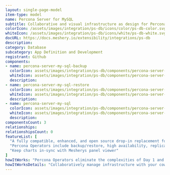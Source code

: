 ```yaml
---
layout: single-page-model
item-type: model
name: Percona Server for MySQL
subtitle: Collaborative and visual infrastructure as design for Percona Server for MySQL
colorIcon: /assets/images/integration/ps-db/icons/color/ps-db-color.svg
whiteIcon: /assets/images/integration/ps-db/icons/white/ps-db-white.svg
docURL: https://docs.meshery.io/extensibility/integrations/ps-db
description: 
category: Database
subcategory: App Definition and Development
registrant: Github
components: 
- name: percona-server-my-sql-backup
  colorIcon: assets/images/integration/ps-db/components/percona-server-my-sql-backup/icons/color/percona-server-my-sql-backup-color.svg
  whiteIcon: assets/images/integration/ps-db/components/percona-server-my-sql-backup/icons/white/percona-server-my-sql-backup-white.svg
  description: 
- name: percona-server-my-sql-restore
  colorIcon: assets/images/integration/ps-db/components/percona-server-my-sql-restore/icons/color/percona-server-my-sql-restore-color.svg
  whiteIcon: assets/images/integration/ps-db/components/percona-server-my-sql-restore/icons/white/percona-server-my-sql-restore-white.svg
  description: 
- name: percona-server-my-sql
  colorIcon: assets/images/integration/ps-db/components/percona-server-my-sql/icons/color/percona-server-my-sql-color.svg
  whiteIcon: assets/images/integration/ps-db/components/percona-server-my-sql/icons/white/percona-server-my-sql-white.svg
  description: 
componentsCount: 3
relationships: 
relationshipsCount: 0
featureList: [
  "A fully compatible, enhanced, and open source drop-in replacement for any MySQL database.",
  "Percona Operators include backup/restore, high availability, replication, sharding, logging features and more.",
  "Keep charts in-sync with Mesherys panel viewer"
]
howItWorks: "Percona Operators eliminate the complexities of Day 1 and Day 2 database operations and seamlessly integrate with Meshery and Kanvas."
howItWorksDetails: "Collaboratively manage infrastructure with your coworkers synchronously sharing the same designs."
---
```

